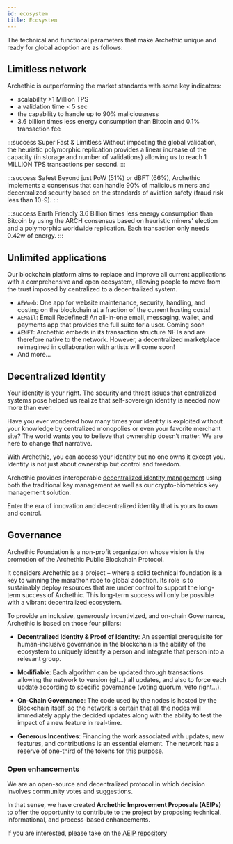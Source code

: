 ```yaml
---
id: ecosystem
title: Ecosystem
---
```


The technical and functional parameters that make Archethic unique and ready for global adoption are as follows:

## Limitless network

Archethic is outperforming the market standards with some key indicators: 
- scalability >1 Million TPS
- a validation time < 5 sec
- the capability to handle up to 90% maliciousness
- 3.6 billion times less energy consumption than Bitcoin and 0.1% transaction fee


:::success Super Fast & Limitless
Without impacting the global validation, the heuristic polymorphic replication provides a linear increase of the capacity (in storage and number of validations) allowing us to reach 1 MILLION TPS transactions per second.
:::

:::success Safest
Beyond just PoW (51%) or dBFT (66%), Archethic implements a consensus that can handle 90% of malicious miners and decentralized security based on the standards of aviation safety (fraud risk less than 10-9).
:::

:::success Earth Friendly
3.6 Billion times less energy consumption than Bitcoin by using the ARCH consensus based on heuristic miners' election and a polymorphic worldwide replication. Each transaction only needs 0.42w of energy.
:::


## Unlimited applications

Our blockchain platform aims to replace and improve all current applications with a comprehensive and open ecosystem, allowing people to move from the trust imposed by centralized to a decentralized system.

- `AEWweb`: One app for website maintenance, security, handling, and costing on the blockchain at a fraction of the current hosting costs!
- `AEMail`: Email Redefined! An all-in-one email, messaging, wallet, and payments app that provides the full suite for a user. Coming soon
- `AENFT`: Archethic embeds in its transaction structure NFTs and are therefore native to the network. However, a decentralized marketplace reimagined in collaboration with artists will come soon!
- And more...

## Decentralized Identity

Your identity is your right. The security and threat issues that centralized systems pose helped us realize that self-sovereign identity is needed now more than ever.
 

Have you ever wondered how many times your identity is exploited without your knowledge by centralized monopolies or even your favorite merchant site? The world wants you to believe that ownership doesn’t matter. We are here to change that narrative.

With Archethic, you can access your identity but no one owns it except you. 
Identity is not just about ownership but control and freedom. 

Archethic provides interoperable [decentralized identity management](/learn/decentralized-id) using both the traditional key management as well as our crypto-biometrics key management solution. 

Enter the era of innovation and decentralized identity that is yours to own and control.

## Governance

Archethic Foundation is a non-profit organization whose vision is the promotion of the Archethic Public Blockchain Protocol. 

It considers Archethic as a project – where a solid technical foundation is a key to winning the marathon race to global adoption. Its role is to sustainably deploy resources that are under control to support the long-term success of Archethic. This long-term success will only be possible with a vibrant decentralized ecosystem.

To provide an inclusive, generously incentivized, and on-chain Governance, Archethic is based on those four pillars:

- **Decentralized Identity & Proof of Identity**: An essential prerequisite for human-inclusive governance in the blockchain is the ability of the ecosystem to uniquely identify a person and integrate that person into a relevant group.

- **Modifiable**: Each algorithm can be updated through transactions allowing the network to version (git...) all updates, and also to force each update according to specific governance (voting quorum, veto right...).

- **On-Chain Governance**: The code used by the nodes is hosted by the Blockchain itself, so the network is certain that all the nodes will immediately apply the decided updates along with the ability to test the impact of a new feature in real-time.

- **Generous Incentives**: Financing the work associated with updates, new features, and contributions is an essential element. The network has a reserve of one-third of the tokens for this purpose.

### Open enhancements

We are an open-source and decentralized protocol in which decision involves community votes and suggestions.

In that sense, we have created **Archethic Improvement Proposals (AEIPs)** to offer the opportunity to contribute to the project by proposing technical, informational, and process-based enhancements. 

If you are interested, please take on the [AEIP repository](https://github.com/Archethic-foundation/aeip)